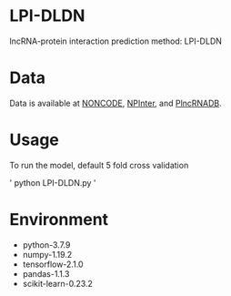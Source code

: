 # LPI-DLDN
lncRNA-protein interaction prediction method: LPI-DLDN

# Data
Data is available at [NONCODE](http://www.noncode.org/), [NPInter](http://bigdata.ibp.ac.cn/npinter3/index.htm), and [PlncRNADB](http://bis.zju.edu.cn/PlncRNADB/).

# Usage

To run the model, default 5 fold cross validation

' python LPI-DLDN.py '

# Environment
* python-3.7.9
* numpy-1.19.2
* tensorflow-2.1.0
* pandas-1.1.3
* scikit-learn-0.23.2



